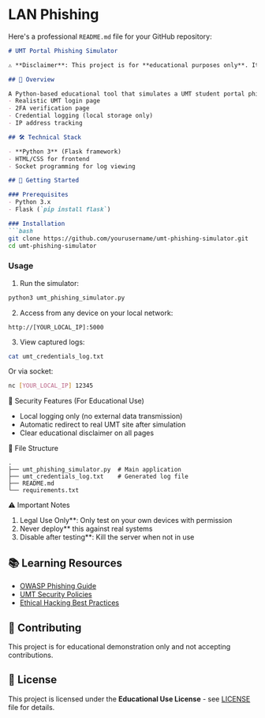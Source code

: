 # LAN Phishing
 
Here's a professional `README.md` file for your GitHub repository:

```markdown
# UMT Portal Phishing Simulator

⚠️ **Disclaimer**: This project is for **educational purposes only**. It demonstrates how phishing attacks work to raise cybersecurity awareness. Unauthorized use against real systems is illegal.

## 📌 Overview

A Python-based educational tool that simulates a UMT student portal phishing attack, including:
- Realistic UMT login page
- 2FA verification page
- Credential logging (local storage only)
- IP address tracking

## 🛠️ Technical Stack

- **Python 3** (Flask framework)
- HTML/CSS for frontend
- Socket programming for log viewing

## 🚀 Getting Started

### Prerequisites
- Python 3.x
- Flask (`pip install flask`)

### Installation
```bash
git clone https://github.com/yourusername/umt-phishing-simulator.git
cd umt-phishing-simulator
```

### Usage
1. Run the simulator:
```bash
python3 umt_phishing_simulator.py
```

2. Access from any device on your local network:
```
http://[YOUR_LOCAL_IP]:5000
```

3. View captured logs:
```bash
cat umt_credentials_log.txt
```
Or via socket:
```bash
nc [YOUR_LOCAL_IP] 12345
```

 🔐 Security Features (For Educational Use)
- Local logging only (no external data transmission)
- Automatic redirect to real UMT site after simulation
- Clear educational disclaimer on all pages

 📂 File Structure
```
.
├── umt_phishing_simulator.py  # Main application
├── umt_credentials_log.txt    # Generated log file
├── README.md
└── requirements.txt
```

 ⚠️ Important Notes
1. Legal Use Only**: Only test on your own devices with permission
2. Never deploy** this against real systems
3. Disable after testing**: Kill the server when not in use

## 📚 Learning Resources
- [OWASP Phishing Guide](https://owasp.org/www-community/attacks/Phishing)
- [UMT Security Policies](https://www.umt.edu.pk/security)
- [Ethical Hacking Best Practices](https://www.eccouncil.org/ethical-hacking/)

## 🤝 Contributing
This project is for educational demonstration only and not accepting contributions.

## 📜 License
This project is licensed under the **Educational Use License** - see [LICENSE](LICENSE) file for details.
